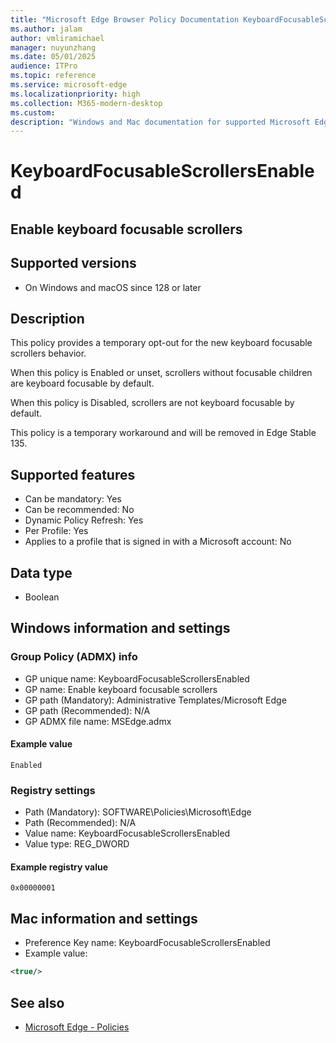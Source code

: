 ```yaml
---
title: "Microsoft Edge Browser Policy Documentation KeyboardFocusableScrollersEnabled"
ms.author: jalam
author: vmliramichael
manager: nuyunzhang
ms.date: 05/01/2025
audience: ITPro
ms.topic: reference
ms.service: microsoft-edge
ms.localizationpriority: high
ms.collection: M365-modern-desktop
ms.custom:
description: "Windows and Mac documentation for supported Microsoft Edge Browser policy: Enable keyboard focusable scrollers"
---
```


<!--THIS FILE IS AUTOMATICALLY GENERATED. MANUAL CHANGES WILL BE OVERWRITTEN.-->
<!--Please contact the Microsoft Edge Manageability team with any questions.-->

# KeyboardFocusableScrollersEnabled

## Enable keyboard focusable scrollers


## Supported versions

- On Windows and macOS since 128 or later

## Description

This policy provides a temporary opt-out for the new keyboard focusable scrollers behavior.

When this policy is Enabled or unset, scrollers without focusable children are keyboard focusable by default.

When this policy is Disabled, scrollers are not keyboard focusable by default.

This policy is a temporary workaround and will be removed in Edge Stable 135.

## Supported features

- Can be mandatory: Yes
- Can be recommended: No
- Dynamic Policy Refresh: Yes
- Per Profile: Yes
- Applies to a profile that is signed in with a Microsoft account: No

## Data type

- Boolean

## Windows information and settings

### Group Policy (ADMX) info

- GP unique name: KeyboardFocusableScrollersEnabled
- GP name: Enable keyboard focusable scrollers
- GP path (Mandatory): Administrative Templates/Microsoft Edge
- GP path (Recommended): N/A
- GP ADMX file name: MSEdge.admx

#### Example value

```
Enabled
```

### Registry settings

- Path (Mandatory): SOFTWARE\Policies\Microsoft\Edge
- Path (Recommended): N/A
- Value name: KeyboardFocusableScrollersEnabled
- Value type: REG_DWORD

#### Example registry value

```
0x00000001
```


## Mac information and settings

- Preference Key name: KeyboardFocusableScrollersEnabled
- Example value:

```xml
<true/>
```

## See also
- [Microsoft Edge - Policies](../microsoft-edge-policies.md)
